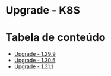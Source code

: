 # Upgrade - K8S

Tabela de conteúdo
==================

- [Upgrade - 1.29.9](upgrade-129)
- [Upgrade - 1.30.5 ](upgrade-130)
- [Upgrade - 1.31.1 ](upgrade-131)
